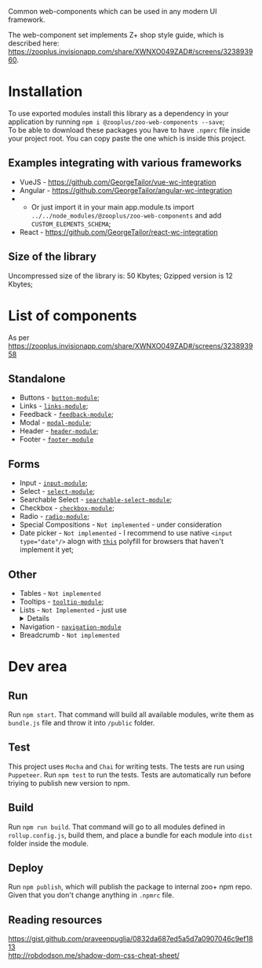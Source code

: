 Common web-components which can be used in any modern UI framework.

The web-component set implements Z+ shop style guide, which is described here: https://zooplus.invisionapp.com/share/XWNXO049ZAD#/screens/323893960.

# Installation
To use exported modules install this library as a dependency in your application by running `npm i @zooplus/zoo-web-components --save`;      
To be able to download these packages you have to have `.npmrc` file inside your project root. You can copy paste the one which is inside this project.      

## Examples integrating with various frameworks
+ VueJS - https://github.com/GeorgeTailor/vue-wc-integration
+ Angular - https://github.com/GeorgeTailor/angular-wc-integration
+ + Or just import it in your main app.module.ts import `../../node_modules/@zooplus/zoo-web-components` and add `CUSTOM_ELEMENTS_SCHEMA`;
+ React - https://github.com/GeorgeTailor/react-wc-integration

## Size of the library
Uncompressed size of the library is: 50 Kbytes;
Gzipped version is 12 Kbytes;

# List of components
As per https://zooplus.invisionapp.com/share/XWNXO049ZAD#/screens/323893958

## Standalone
+ Buttons - [`button-module`](https://github.com/zooplus/zoo-web-components/tree/master/zoo-modules/button-module);
+ Links - [`links-module`](https://github.com/zooplus/zoo-web-components/tree/master/zoo-modules/link-module);
+ Feedback - [`feedback-module`](https://github.com/zooplus/zoo-web-components/tree/master/zoo-modules/feedback-module);
+ Modal - [`modal-module`](https://github.com/zooplus/zoo-web-components/tree/master/zoo-modules/modal-module);
+ Header - [`header-module`](https://github.com/zooplus/zoo-web-components/tree/master/zoo-modules/header-module);
+ Footer - [`footer-module`](https://github.com/zooplus/zoo-web-components/tree/master/zoo-modules/footer-module)

## Forms
+ Input - [`input-module`](https://github.com/zooplus/zoo-web-components/tree/master/zoo-modules/input-module);
+ Select - [`select-module`](https://github.com/zooplus/zoo-web-components/tree/master/zoo-modules/select-module);
+ Searchable Select - [`searchable-select-module`](https://github.com/zooplus/zoo-web-components/tree/master/zoo-modules/searchable-select-module);
+ Checkbox - [`checkbox-module`](https://github.com/zooplus/zoo-web-components/tree/master/zoo-modules/checkbox-module);
+ Radio - [`radio-module`](https://github.com/zooplus/zoo-web-components/tree/master/zoo-modules/radio-module);
+ Special Compositions - `Not implemented` - under consideration
+ Date picker - `Not implemented` - I recommend to use native `<input type="date"/>` alogn with [`this`](https://github.com/jcgertig/date-input-polyfill) polyfill for browsers that haven't implement it yet;

## Other
+ Tables - `Not implemented`
+ Tooltips - [`tooltip-module`](https://github.com/zooplus/zoo-web-components/tree/master/zoo-modules/tooltip-module);
+ Lists  - `Not Implemented` - just use <details> tag
+ Navigation - [`navigation-module`](https://github.com/zooplus/zoo-web-components/tree/master/zoo-modules/navigation-module)
+ Breadcrumb - `Not implemented`



# Dev area
## Run
Run `npm start`. That command will build all available modules, write them as `bundle.js` file and throw it into `/public` folder.

## Test
This project uses `Mocha` and `Chai` for writing tests. The tests are run using `Puppeteer`.
Run `npm test` to run the tests. Tests are automatically run before triying to publish new version to npm.

## Build
Run `npm run build`. That command will go to all modules defined in `rollup.config.js`, build them, and place a bundle for each module into `dist` folder inside the module.

## Deploy
Run `npm publish`, which will publish the package to internal zoo+ npm repo. Given that you don't change anything in `.npmrc` file.

## Reading resources
https://gist.github.com/praveenpuglia/0832da687ed5a5d7a0907046c9ef1813      
http://robdodson.me/shadow-dom-css-cheat-sheet/